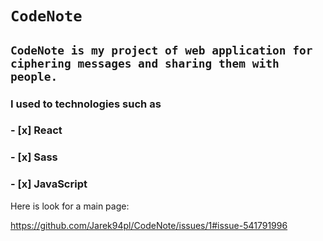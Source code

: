 # `CodeNote`
## `CodeNote is my project of web application for ciphering messages and sharing them with people.`

### I used to technologies such as
### - [x] React
### - [x] Sass
### - [x] JavaScript

Here is look for a main page:

https://github.com/Jarek94pl/CodeNote/issues/1#issue-541791996







